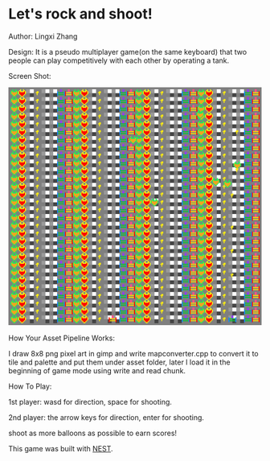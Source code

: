 # Let's rock and shoot!

Author: Lingxi Zhang

Design: It is a pseudo multiplayer game(on the same keyboard) that two people can play competitively with each other by operating a tank.


Screen Shot:

![Screen Shot](screenshot.png)

How Your Asset Pipeline Works:

I draw 8x8 png pixel art in gimp and write mapconverter.cpp to convert it to tile and palette and put them under asset folder, later I load it in the beginning of game mode using write and read chunk.


How To Play:

1st player: wasd for direction, space for shooting.

2nd player: the arrow keys for direction, enter for shooting.

shoot as more balloons as possible to earn scores!

This game was built with [NEST](NEST.md).

